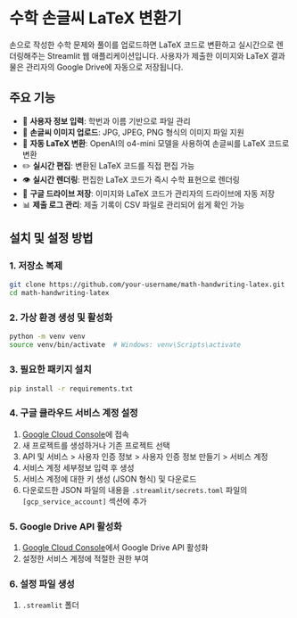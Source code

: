 # 수학 손글씨 LaTeX 변환기

손으로 작성한 수학 문제와 풀이를 업로드하면 LaTeX 코드로 변환하고 실시간으로 렌더링해주는 Streamlit 웹 애플리케이션입니다. 사용자가 제출한 이미지와 LaTeX 결과물은 관리자의 Google Drive에 자동으로 저장됩니다.

## 주요 기능

- 👤 **사용자 정보 입력**: 학번과 이름 기반으로 파일 관리
- 📸 **손글씨 이미지 업로드**: JPG, JPEG, PNG 형식의 이미지 파일 지원
- 🔄 **자동 LaTeX 변환**: OpenAI의 o4-mini 모델을 사용하여 손글씨를 LaTeX 코드로 변환
- ✏️ **실시간 편집**: 변환된 LaTeX 코드를 직접 편집 가능
- 👁️ **실시간 렌더링**: 편집한 LaTeX 코드가 즉시 수학 표현으로 렌더링
- 💾 **구글 드라이브 저장**: 이미지와 LaTeX 코드가 관리자의 드라이브에 자동 저장
- 📊 **제출 로그 관리**: 제출 기록이 CSV 파일로 관리되어 쉽게 확인 가능

## 설치 및 설정 방법

### 1. 저장소 복제

```bash
git clone https://github.com/your-username/math-handwriting-latex.git
cd math-handwriting-latex
```

### 2. 가상 환경 생성 및 활성화

```bash
python -m venv venv
source venv/bin/activate  # Windows: venv\Scripts\activate
```

### 3. 필요한 패키지 설치

```bash
pip install -r requirements.txt
```

### 4. 구글 클라우드 서비스 계정 설정

1. [Google Cloud Console](https://console.cloud.google.com/)에 접속
2. 새 프로젝트를 생성하거나 기존 프로젝트 선택
3. API 및 서비스 > 사용자 인증 정보 > 사용자 인증 정보 만들기 > 서비스 계정
4. 서비스 계정 세부정보 입력 후 생성
5. 서비스 계정에 대한 키 생성 (JSON 형식) 및 다운로드
6. 다운로드한 JSON 파일의 내용을 `.streamlit/secrets.toml` 파일의 `[gcp_service_account]` 섹션에 추가

### 5. Google Drive API 활성화

1. [Google Cloud Console](https://console.cloud.google.com/)에서 Google Drive API 활성화
2. 설정한 서비스 계정에 적절한 권한 부여

### 6. 설정 파일 생성

1. `.streamlit` 폴더
